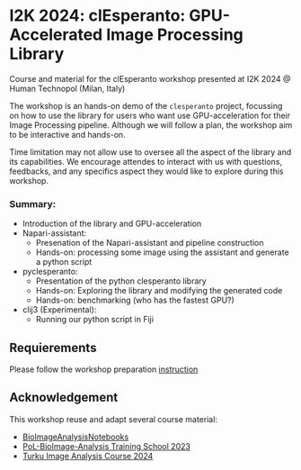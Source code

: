 # I2K 2024: clEsperanto: GPU-Accelerated Image Processing Library

Course and material for the clEsperanto workshop presented at I2K 2024 @ Human Technopol (Milan, Italy)

The workshop is an hands-on demo of the `clesperanto` project, focussing on how to use the library for users who want use GPU-acceleration for their Image Processing pipeline.
Although we will follow a plan, the workshop aim to be interactive and hands-on. 

Time limitation may not allow use to oversee all the aspect of the library and its capabilities. We encourage attendes to interact with us with questions, feedbacks, and any specifics aspect they would like to explore during this workshop.

### Summary:
- Introduction of the library and GPU-acceleration
- Napari-assistant:
    - Presenation of the Napari-assistant and pipeline construction
    - Hands-on: processing some image using the assistant and generate a python script
- pyclesperanto:
    - Presentation of the python clesperanto library
    - Hands-on: Exploring the library and modifying the generated code
    - Hands-on: benchmarking (who has the fastest GPU?)
- clij3 (Experimental):
    - Running our python script in Fiji

## Requierements

Please follow the workshop preparation [instruction](./workshop/0_preparation.md)

## Acknowledgement

This workshop reuse and adapt several course material:
- [BioImageAnalysisNotebooks](https://haesleinhuepf.github.io/BioImageAnalysisNotebooks/intro.html)
- [PoL-BioImage-Analysis Training School 2023](https://github.com/BiAPoL/PoL-BioImage-Analysis-TS-GPU-Accelerated-Image-Analysis.git)
- [Turku Image Analysis Course 2024](https://github.com/jpylvanainen/Image_analysis_course_24.git)
